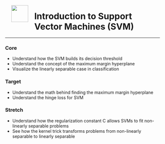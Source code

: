 <img src="http://imgur.com/1ZcRyrc.png" style="float: left; margin: 20px; height: 55px">

# Introduction to Support Vector Machines (SVM)


---

### Core
- Understand how the SVM builds its decision threshold
- Understand the concept of the maximum margin hyperplane
- Visualize the linearly separable case in classification

### Target
- Understand the math behind finding the maximum margin hyperplane
- Understand the hinge loss for SVM

### Stretch
- Understand how the regularization constant C allows SVMs to fit non-linearly separable problems
- See how the kernel trick transforms problems from non-linearly separable to linearly separable
